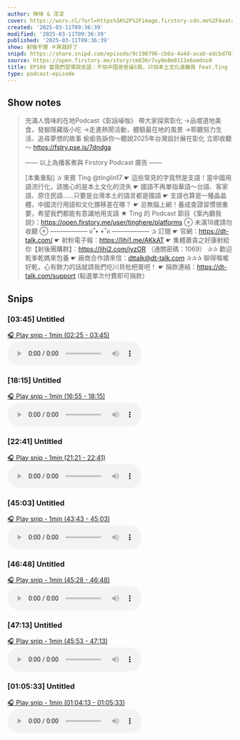 ```yaml
---
author: 咪咪 & 淳淳
cover: https://wsrv.nl/?url=https%3A%2F%2Fimage.firstory-cdn.me%2FAvatar%2Fcka6k6bqhcrtk087375gj8mxj%2F1734278849291.jpg&w=200&h=200
created: '2025-03-11T09:36:39'
modified: '2025-03-11T09:36:39'
published: '2025-03-11T09:36:39'
show: 射後不理 ＃爽就好了
snipd: https://share.snipd.com/episode/9c198796-cb6a-4a4d-acab-edcbd70124e0
source: https://open.firstory.me/story/cm836r7uy0e8m0113e6omdno9
title: EP180 當我們習慣說支語：不怕中国爸爸操S我，只怕本土文化遠離我 Feat.Ting
type: podcast-episode
---
```



## Show notes
> 充滿人情味的在地Podcast《彰話噪咖》
> 帶大家探索彰化
> →品嚐道地美食，發掘隱藏版小吃
> →走進熱鬧活動，體驗最在地的風景
> →聆聽努力生活、追尋夢想的故事
> 偷偷告訴你～聽說2025年台灣設計展在彰化
> 立即收聽～
> https://fstry.pse.is/7dndga  
> 
> 
> —— 以上為播客煮與 Firstory Podcast 廣告 ——
> 
> [本集重點]  ✰ 來賓 Ting  @tinglin17   ☛ 這些常見的字竟然是支語！當中國用語流行化，該擔心的是本土文化的流失  ☛ 國語不再單指華語～台語、客家語、原住民語......只要是台灣本土的語言都是國語  ☛ 支語也算是一種晶晶體，中國流行用語和文化挪移差在哪？  ☛ 忌無腦上網！養成查證習慣很重要，希望我們都能有意識地用支語  ★ Ting 的 Podcast 節目《案內廳我說》：https://open.firstory.me/user/tinghere/platforms    ⊗ 未滿18歲請勿收聽 ⊗    —————— ฅ՞• •՞ฅ ——————    ✰ 訂閱      ☛ 官網：https://dt-talk.com/    ☛ 射粉電子報：https://lihi1.me/AKkAT    ☛ 集體蕭貪之好康射給你【射後團購群】：https://lihi2.com/iyzOR （通關密碼：1069）    ✰✰ 歡迎乾爹乾媽來包養     ☛ 廠商合作請來信：dttalk@dt-talk.com     ✰✰✰ 聊得喉嚨好乾，心有餘力的話就請我們吃川貝枇杷膏吧！    ☛ 捐款連結：https://dt-talk.com/support (點選單次付費即可捐款）

## Snips
### [03:45] Untitled
[🎧 Play snip - 1min️ (02:25 - 03:45)](https://share.snipd.com/snip/34c6a03e-6eab-4c00-bf08-0d5bd5ad479a)
<audio controls> <source src="https://m.cdn.firstory.me/track/cka6k6bqhcrtk087375gj8mxj/cm836r7uy0e8m0113e6omdno9/https%3A%2F%2Fd3mww1g1pfq2pt.cloudfront.net%2FRecord%2Fcka6k6bqhcrtk087375gj8mxj%2Fcm836r7uy0e8n01138f92a2x4.mp3?v=1743952104317#t=02:25,03:45"> </audio>
### [18:15] Untitled
[🎧 Play snip - 1min️ (16:55 - 18:15)](https://share.snipd.com/snip/2df0a2d9-c8b4-4737-83c8-c19ba79cbd9a)
<audio controls> <source src="https://m.cdn.firstory.me/track/cka6k6bqhcrtk087375gj8mxj/cm836r7uy0e8m0113e6omdno9/https%3A%2F%2Fd3mww1g1pfq2pt.cloudfront.net%2FRecord%2Fcka6k6bqhcrtk087375gj8mxj%2Fcm836r7uy0e8n01138f92a2x4.mp3?v=1743952104317#t=16:55,18:15"> </audio>
### [22:41] Untitled
[🎧 Play snip - 1min️ (21:21 - 22:41)](https://share.snipd.com/snip/456297f2-6cc4-435e-8652-1241fa764752)
<audio controls> <source src="https://m.cdn.firstory.me/track/cka6k6bqhcrtk087375gj8mxj/cm836r7uy0e8m0113e6omdno9/https%3A%2F%2Fd3mww1g1pfq2pt.cloudfront.net%2FRecord%2Fcka6k6bqhcrtk087375gj8mxj%2Fcm836r7uy0e8n01138f92a2x4.mp3?v=1743952104317#t=21:21,22:41"> </audio>
### [45:03] Untitled
[🎧 Play snip - 1min️ (43:43 - 45:03)](https://share.snipd.com/snip/925962e1-9a59-4562-8f1f-e0023f14fa5e)
<audio controls> <source src="https://m.cdn.firstory.me/track/cka6k6bqhcrtk087375gj8mxj/cm836r7uy0e8m0113e6omdno9/https%3A%2F%2Fd3mww1g1pfq2pt.cloudfront.net%2FRecord%2Fcka6k6bqhcrtk087375gj8mxj%2Fcm836r7uy0e8n01138f92a2x4.mp3?v=1743952104317#t=43:43,45:03"> </audio>
### [46:48] Untitled
[🎧 Play snip - 1min️ (45:28 - 46:48)](https://share.snipd.com/snip/5c1cc711-12c4-483a-9ad5-441116b88162)
<audio controls> <source src="https://m.cdn.firstory.me/track/cka6k6bqhcrtk087375gj8mxj/cm836r7uy0e8m0113e6omdno9/https%3A%2F%2Fd3mww1g1pfq2pt.cloudfront.net%2FRecord%2Fcka6k6bqhcrtk087375gj8mxj%2Fcm836r7uy0e8n01138f92a2x4.mp3?v=1743952104317#t=45:28,46:48"> </audio>
### [47:13] Untitled
[🎧 Play snip - 1min️ (45:53 - 47:13)](https://share.snipd.com/snip/2ae9dedf-e111-45a0-8084-e1969f05262f)
<audio controls> <source src="https://m.cdn.firstory.me/track/cka6k6bqhcrtk087375gj8mxj/cm836r7uy0e8m0113e6omdno9/https%3A%2F%2Fd3mww1g1pfq2pt.cloudfront.net%2FRecord%2Fcka6k6bqhcrtk087375gj8mxj%2Fcm836r7uy0e8n01138f92a2x4.mp3?v=1743952104317#t=45:53,47:13"> </audio>
### [01:05:33] Untitled
[🎧 Play snip - 1min️ (01:04:13 - 01:05:33)](https://share.snipd.com/snip/0e94c334-e0e2-4b86-b072-4d4a3f196fd9)
<audio controls> <source src="https://m.cdn.firstory.me/track/cka6k6bqhcrtk087375gj8mxj/cm836r7uy0e8m0113e6omdno9/https%3A%2F%2Fd3mww1g1pfq2pt.cloudfront.net%2FRecord%2Fcka6k6bqhcrtk087375gj8mxj%2Fcm836r7uy0e8n01138f92a2x4.mp3?v=1743952104317#t=01:04:13,01:05:33"> </audio>
